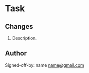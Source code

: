 # Task

[PSS-XXXX]: Title.

## Changes

1. Description.

## Author

Signed-off-by: name <name@gmail.com>

[PSS-XXXX]: https://soramitsu.atlassian.net/browse/PSS-XXXX